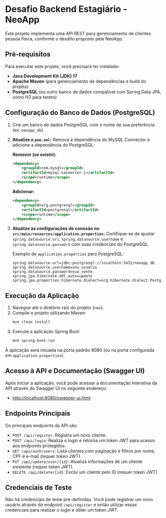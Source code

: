 # Desafio Backend Estagiário - NeoApp

Este projeto implementa uma API REST para gerenciamento de clientes pessoa física, conforme o desafio proposto pela NeoApp.

## Pré-requisitos

Para executar este projeto, você precisará ter instalado:

*   **Java Development Kit (JDK) 17**
*   **Apache Maven** (para gerenciamento de dependências e build do projeto)
*   **PostgreSQL** (ou outro banco de dados compatível com Spring Data JPA, como H2 para testes)

## Configuração do Banco de Dados (PostgreSQL)

1.  Crie um banco de dados PostgreSQL com o nome de sua preferência (ex: `neoapp_db`).
2.  **Atualize o `pom.xml`:**
    Remova a dependência do MySQL Connector e adicione a dependência do PostgreSQL:

    **Remover (se existir):**
    ```xml
    <dependency>
        <groupId>com.mysql</groupId>
        <artifactId>mysql-connector-j</artifactId>
        <scope>runtime</scope>
    </dependency>
    ```

    **Adicionar:**
    ```xml
    <dependency>
        <groupId>org.postgresql</groupId>
        <artifactId>postgresql</artifactId>
        <scope>runtime</scope>
    </dependency>
    ```

3.  **Atualize as configurações de conexão no `src/main/resources/application.properties`:**
    Certifique-se de ajustar `spring.datasource.url`, `spring.datasource.username` e `spring.datasource.password` com suas credenciais do PostgreSQL.

    Exemplo de `application.properties` para PostgreSQL:
    ```properties
    spring.datasource.url=jdbc:postgresql://localhost:5432/neoapp_db
    spring.datasource.username=seu_usuario
    spring.datasource.password=sua_senha
    spring.jpa.hibernate.ddl-auto=update
    spring.jpa.properties.hibernate.dialect=org.hibernate.dialect.PostgreSQLDialect
    ```

## Execução da Aplicação

1.  Navegue até o diretório raiz do projeto (`neo`).
2.  Compile o projeto utilizando Maven:
    ```bash
    mvn clean install
    ```
3.  Execute a aplicação Spring Boot:
    ```bash
    mvn spring-boot:run
    ```

A aplicação será iniciada na porta padrão 8080 (ou na porta configurada em `application.properties`).

## Acesso à API e Documentação (Swagger UI)

Após iniciar a aplicação, você pode acessar a documentação interativa da API através do Swagger UI no seguinte endereço:

*   [http://localhost:8080/swagger-ui.html](http://localhost:8080/swagger-ui.html)

## Endpoints Principais

Os principais endpoints da API são:

*   `POST /api/register`: Registra um novo cliente.
*   `POST /api/login`: Realiza o login e retorna um token JWT para acesso aos endpoints protegidos.
*   `GET /api/auth/users`: Lista clientes com paginação e filtros por nome, CPF e e-mail (requer token JWT).
*   `PUT /api/update/user/{id}`: Atualiza informações de um cliente existente (requer token JWT).
*   `DELETE /api/delete/{id}`: Exclui um cliente pelo ID (requer token JWT).

## Credenciais de Teste

Não há credenciais de teste pré-definidas. Você pode registrar um novo usuário através do endpoint `/api/register` e então utilizar essas credenciais para realizar o login e obter um token JWT.



